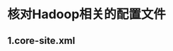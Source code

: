 核对Hadoop相关的配置文件
================================================================================
## 1.core-site.xml
